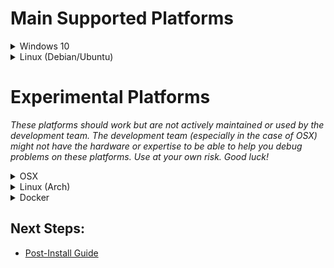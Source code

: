 # Main Supported Platforms

<details>
  <summary>Windows 10</summary>
  
  ## To Install
  * Install [Git for Windows](https://gitforwindows.org/), accept defaults, change default text editor if desired.
  * Install [Visual Studio 2019](https://visualstudio.microsoft.com/vs/community/), check Desktop development with C++.
  * Install [MariaDB](https://mariadb.org/), use defaults, set a root password.
  * Install [Python 3](https://www.python.org/downloads/), check to add to PATH.
  * Open a PowerShell window and navigate to your chosen install directory.
  * Download the latest code, install Python requirements, and copy the configuration files:
    ```
    git clone --recursive https://github.com/LandSandBoat/server.git
    py -3 -m pip install -r server/tools/requirements.txt
    cp server/conf/default/* server/conf/
    ```
  * Edit the new `login.conf`, `map.conf`, and `search_server.conf` files in `server/conf/` and change `mysql_password` to the password set during MariaDB setup.
  * Back in your PowerShell window, move to `server/tools/` and build the database:
    ```
    cd server/tools
    py -3 dbtool.py
    ```
  * Follow the on-screen instructions.
  * Open the `server` root folder in VS2019.
  * [Build the solution in VS2019.](https://github.com/LandSandBoat/server/wiki/CMake-Build-Guide)

  ## To Update
  * Open a PowerShell window and navigate to your `server` directory.
  * Stash any changes you've made and pull the latest code from upstream:
    ```
    git stash
    git pull
    git stash pop
    ```
    ⚠️ Pay attention! If you stashed any changes, there is a chance you will see the following:
    >CONFLICT (content): Merge conflict in _**some file**_

    ⚠️ If this happens, you need to manually edit the conflicting files before continuing.
  * Move to `server/tools/` and update the database:
    ```
    cd tools
    py -3 dbtool.py update
    ```
  * Open the `server` root folder in VS2019.
  * [Build the solution in VS2019.](https://github.com/LandSandBoat/server/wiki/CMake-Build-Guide)
</details>

<details>
  <summary>Linux (Debian/Ubuntu)</summary>
  
  ## To Install
  * Use your package manager to install the following packages or their equivalent:

    <details>
      <summary>Debian/Ubuntu</summary>

      ```
      sudo apt update
      sudo apt install git python3 python3-pip g++-9 cmake make libluajit-5.1-dev libzmq3-dev libssl-dev zlib1g-dev mariadb-server libmariadb-dev
      ```
    * **Debian 10/Ubuntu 18.04:** See the [Linux Setup Guide](https://github.com/LandSandBoat/server/wiki/Server-Setup-and-Maintenance-%5BLinux%5D#install) for information about upgrading to and building with g++-9.
    </details>
    <details>
      <summary>Arch</summary>

    ```
    sudo pacman -S git python3 python-pip gcc cmake make luajit zeromq openssl zlib mariadb
    ```
    * Arch users will need to initialize and start the database software if not done already:
      ```
      sudo mysql_install_db --user=mysql --basedir=/usr --datadir=/var/lib/mysql
      sudo systemctl enable mariadb
      sudo systemctl start mariadb
      ```
    </details>

  * Download the latest code, install Python requirements, and copy the configuration files:
    ```
    git clone --recursive https://github.com/LandSandBoat/server.git
    pip3 install -r server/tools/requirements.txt
    cp server/conf/default/* server/conf/
    ```
  * Run the following script to improve database security:
    ```
    sudo mysql_secure_installation
    ```
  * Type the following to create a database user with the login _**xi**_ and password _**password**_, and an empty database called _**xidb**_. Change these to improve security:
    ```
    sudo mysql -u root -p -e "CREATE USER 'xi'@'localhost' IDENTIFIED BY 'password';CREATE DATABASE xidb;USE xidb;GRANT ALL PRIVILEGES ON xidb.* TO 'xi'@'localhost';"
    ```
  * Edit the new `login.conf`, `map.conf`, and `search_server.conf` files in `server/conf/` and change `mysql_login`, `mysql_password`, and `mysql_database` to the information used above (_**xi**_, _**password**_, and _**xidb**_).
  * In the `server` directory, prepare and build the executables:
    ```
    mkdir build
    cd build
    cmake ..
    make -j $(nproc)
    ```
  * Wait for the build to complete, then move to `server/tools/` and build the database:
    ```
    cd ../tools
    python3 dbtool.py
    ```
  * Select 'Reset DB' and follow the instructions to "reset" the database.

  ## To Update
  * Open the `server` directory in a terminal.
  * Stash any changes you've made and pull the latest code from upstream:
    ```
    git stash
    git pull
    git stash pop
    ```
    ⚠️ Pay attention! If you stashed any changes, there is a chance you will see the following:
    >CONFLICT (content): Merge conflict in _**some file**_

    ⚠️ If this happens, you need to manually edit the conflicting files before continuing.
  * Prepare and build the executables:
    ```
    cd build
    cmake ..
    make -j $(nproc)
    ```
  * Wait for the build to complete, then move to `server/tools/` and update the database:
    ```
    cd ../tools
    python3 dbtool.py update
    ```
</details>

# Experimental Platforms

_These platforms should work but are not actively maintained or used by the development team. The development team (especially in the case of OSX) might not have the hardware or expertise to be able to help you debug problems on these platforms. Use at your own risk. Good luck!_

<details>
  <summary>OSX</summary>
  
## To Install
  
* Get dependencies from brew:

```
brew install git pkg-config autoconf make cmake gcc openssl mariadb zeromq zmqpp
```

* The version of LuaJIT that you can get through brew is old. You can build and install LuaJIT for your system with:

```
git clone https://github.com/LuaJIT/LuaJIT.git
cd LuaJIT
sudo make install MACOSX_DEPLOYMENT_TARGET=$(sw_vers -productVersion) -j $(sysctl -n hw.physicalcpu)
sudo ln -sf luajit-2.1.0-beta3 /usr/local/bin/luajit
```

* Download and build the server binaries:

```
git clone --recursive https://github.com/LandSandBoat/server.git
mkdir build
cd build
cmake ..
make -j $(sysctl -n hw.physicalcpu)
```

From here, the instructions are the same as the Linux builds. Good luck!

NOTE: You may have problems with missing symbols from LuaJIT. This happens if the build system picks up LuaJIT's headers instead of our internal (and expected) ones. We discovered this in [this discussion](https://github.com/LandSandBoat/server/discussions/1015).

In your CMake configuration, you should see this:
```
-- LuaJIT_FOUND: TRUE
-- LuaJIT_LIBRARY: /usr/local/lib/libluajit-5.1.dylib
-- LuaJIT_INCLUDE_DIR: /Users/runner/work/server/server/ext/lua/include
```

If the `LuaJIT_INCLUDE_DIR` is pointing somewhere other than `<SERVER_ROOT>/server/server/ext/lua/include`, you can change it during CMake configuration by using:
```
cmake .. -DLuaJIT_INCLUDE_DIR=<SERVER_ROOT>/server/ext/lua/include
```

</details>

<details>
  <summary>Linux (Arch)</summary>

  - TODO
```
// Arch Container (for reference)
FROM archlinux:latest
WORKDIR /server
RUN echo "Y" | pacman -Syu
RUN echo "Y" | pacman -S sudo
RUN sudo echo "Y" | pacman -S git python3 python-pip gcc cmake make luajit zeromq openssl zlib mariadb
ADD . /server
RUN mkdir docker_build && cd docker_build && cmake .. && make -j $(nproc)  && cd .. && rm -r /server/docker_build
```

</details>

<details>
  <summary>Docker</summary>

  - TODO
</details>

## Next Steps:
- [Post-Install Guide](https://github.com/LandSandBoat/server/wiki/Post-Install-Guide)